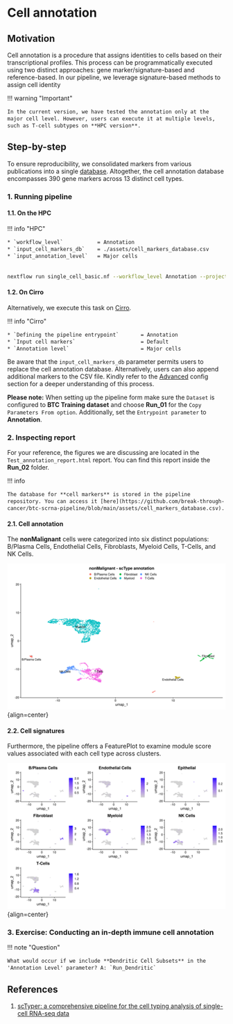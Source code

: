 # Cell annotation

## Motivation

Cell annotation is a procedure that assigns identities to cells based on their transcriptional profiles. This process can be programmatically executed using two distinct approaches: gene marker/signature-based and reference-based. In our pipeline, we leverage signature-based methods to assign cell identity

!!! warning "Important"

    In the current version, we have tested the annotation only at the major cell level. However, users can execute it at multiple levels, such as T-cell subtypes on **HPC version**.

## Step-by-step

To ensure reproducibility, we consolidated markers from various publications into a single [database](https://raw.githubusercontent.com/break-through-cancer/btc-scrna-pipeline/main/assets/cell_markers_database.csv). Altogether, the cell annotation database encompasses 390 gene markers across 13 distinct cell types.

### 1. Running pipeline

#### 1.1. On the HPC

!!! info "HPC"

    * `workflow_level`           = Annotation
    * `input_cell_markers_db`    = ./assets/cell_markers_database.csv
    * `input_annotation_level`   = Major cells

```{.bash .copy}

nextflow run single_cell_basic.nf --workflow_level Annotation --project_name Training --sample_csv sample_table.csv --meta_data meta_data.csv --cancer_type Ovarian -resume -profile seadragon

```

#### 1.2. On Cirro

Alternatively, we execute this task on [Cirro](https://cirro.bio).

!!! info "Cirro"

    * `Defining the pipeline entrypoint`       = Annotation
    * `Input cell markers`                     = Default
    * `Annotation level`                       = Major cells

Be aware that the `input_cell_markers_db` parameter permits users to replace the cell annotation database. Alternatively, users can also append additional markers to the CSV file. Kindly refer to the [Advanced](advanced.md) config section for a deeper understanding of this process.

**Please note:** When setting up the pipeline form make sure the `Dataset` is configured to **BTC Training dataset** and choose **Run_01** for the `Copy Parameters From option`. Additionally, set the `Entrypoint parameter` to **Annotation**.

### 2. Inspecting report

For your reference, the figures we are discussing are located in the `Test_annotation_report.html` report. You can find this report inside the **Run_02** folder.

!!! info

    The database for **cell markers** is stored in the pipeline repository. You can access it [here](https://github.com/break-through-cancer/btc-scrna-pipeline/blob/main/assets/cell_markers_database.csv). 


#### 2.1. Cell annotation

The **nonMalignant** cells were categorized into six distinct populations: B/Plasma Cells, Endothelial Cells, Fibroblasts, Myeloid Cells, T-Cells, and NK Cells. 


![Image caption](figures/umap-annotation.png){align=center}

#### 2.2. Cell signatures

Furthermore, the pipeline offers a FeaturePlot to examine module score values associated with each cell type across clusters.

![Image caption](figures/featureplot-annotation.png){align=center}

### 3. Exercise: Conducting an in-depth immune cell annotation

!!! note "Question"

    What would occur if we include **Dendritic Cell Subsets** in the 'Annotation Level' parameter? A: `Run_Dendritic`

## References

1. [scTyper: a comprehensive pipeline for the cell typing analysis of single-cell RNA-seq data](https://link.springer.com/article/10.1186/s12859-020-03700-5)